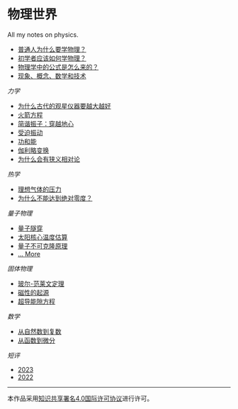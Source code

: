 # 物理世界

All my notes on physics.

- [普通人为什么要学物理？](https://github.com/jiyanjiang/My_Physics_Book/blob/main/Education/Learn_physics.md)
- [初学者应该如何学物理？](https://github.com/jiyanjiang/My_Physics_Book/blob/main/Education/For_beginners.md)
- [物理学中的公式是怎么来的？](https://github.com/jiyanjiang/My_Physics_Book/blob/main/Education/Physics_formulas.md)
- [现象、概念、数学和技术](https://github.com/jiyanjiang/My_Physics_Book/blob/main/Education/Phenomenon.md)

_力学_

- [为什么古代的观星仪器要越大越好](https://github.com/jiyanjiang/My_Physics_Book/blob/main/Mechanics/Errors.md)
- [火箭方程](https://github.com/jiyanjiang/My_Physics_Book/blob/main/Mathematics/Rocket_equation.md)
- [简谐振子：穿越地心](https://github.com/jiyanjiang/My_Physics_Book/blob/main/Mechanics/Earth_express.md)
- [受迫振动](https://github.com/jiyanjiang/My_Physics_Book/blob/main/Mechanics/Forced_oscillation.md)
- [功和能](https://github.com/jiyanjiang/My_Physics_Book/blob/main/Mechanics/Work_and_energy.md)
- [伽利略变换](https://github.com/jiyanjiang/My_Physics_Book/blob/main/Mechanics/Galilean_transformation.md)
- [为什么会有狭义相对论](https://github.com/jiyanjiang/My_Physics_Book/blob/main/Mechanics/Special_relativity.md)

_热学_

- [理想气体的压力](https://github.com/jiyanjiang/My_Physics_Book/blob/main/Thermal_Physics/Ideal_gas.md)
- [为什么不能达到绝对零度？](https://github.com/jiyanjiang/My_Physics_Book/blob/main/Thermal_Physics/Zero_Temperature.md)

_量子物理_

- [量子隧穿](https://github.com/jiyanjiang/My_Physics_Book/blob/main/Quantum/Tunneling.md)
- [太阳核心温度估算](https://github.com/jiyanjiang/My_Physics_Book/blob/main/Quantum/Temperature_Sun_Core.md)
- [量子不可克隆原理](https://github.com/jiyanjiang/My_Physics_Book/blob/main/Quantum/Non_Clone_Theorem.md)
- [... More](https://github.com/jiyanjiang/My_Physics_Book/tree/main/Quantum)

_固体物理_

- [玻尔-范莱文定理](https://github.com/jiyanjiang/My_Physics_Book/blob/main/Solid_State_Physics/Bohr%E2%80%93Van_Leeuwen_theorem.md)
- [磁性的起源](https://github.com/jiyanjiang/My_Physics_Book/blob/main/Solid_State_Physics/Magnetism.md)
- [超导能隙方程](https://github.com/jiyanjiang/My_Physics_Book/blob/main/Solid_State_Physics/BCS_Energy_gap_equation.md)

_数学_

- [从自然数到复数](https://github.com/jiyanjiang/My_Physics_Book/blob/main/Mathematics/Number_and_quantity.md)
- [从函数到微分](https://github.com/jiyanjiang/My_Physics_Book/blob/main/Mathematics/Function_and_Differential.md)

_短评_

- [2023](https://github.com/jiyanjiang/My_Physics_Book/blob/main/Misc/Short_Comments_2023.md)
- [2022](https://github.com/jiyanjiang/My_Physics_Book/blob/main/Misc/Short_Comments_2022.md)

---

本作品采用[知识共享署名4.0国际许可协议](https://creativecommons.org/licenses/by-sa/4.0/deed.zh)进行许可。

